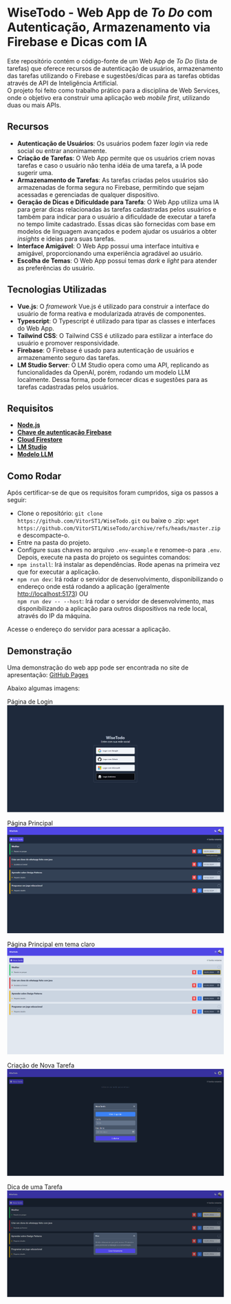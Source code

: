# WiseTodo - Web App de _To Do_ com Autenticação, Armazenamento via Firebase e Dicas com IA

Este repositório contém o código-fonte de um Web App de _To Do_ (lista de tarefas) que oferece recursos de autenticação de usuários, armazenamento das tarefas utilizando o Firebase e sugestões/dicas para as tarefas obtidas através de API de Inteligência Artificial.  
O projeto foi feito como trabalho prático para a disciplina de Web Services, onde o objetivo era construir uma aplicação web _mobile first_, utilizando duas ou mais APIs.

## Recursos

- **Autenticação de Usuários**: Os usuários podem fazer _login_ via rede social ou entrar anonimamente.
- **Criação de Tarefas**: O Web App permite que os usuários criem novas tarefas e caso o usuário não tenha idéia de uma tarefa, a IA pode sugerir uma.
- **Armazenamento de Tarefas**: As tarefas criadas pelos usuários são armazenadas de forma segura no Firebase, permitindo que sejam acessadas e gerenciadas de qualquer dispositivo.
- **Geração de Dicas e Dificuldade para Tarefa**: O Web App utiliza uma IA para gerar dicas relacionadas às tarefas cadastradas pelos usuários e também para indicar para o usuário a dificuldade de executar a tarefa no tempo limite cadastrado. Essas dicas são fornecidas com base em modelos de linguagem avançados e podem ajudar os usuários a obter _insights_ e ideias para suas tarefas.
- **Interface Amigável**: O Web App possui uma interface intuitiva e amigável, proporcionando uma experiência agradável ao usuário.
- **Escolha de Temas**: O Web App possui temas _dark_ e _light_ para atender as preferências do usuário.

## Tecnologias Utilizadas

- **Vue.js**: O _framework_ Vue.js é utilizado para construir a interface do usuário de forma reativa e modularizada através de componentes.
- **Typescript**: O Typescript é utilizado para tipar as classes e interfaces do Web App.
- **Tailwind CSS**: O Tailwind CSS é utilizado para estilizar a interface do usuário e promover responsividade.
- **Firebase**: O Firebase é usado para autenticação de usuários e armazenamento seguro das tarefas.
- **LM Studio Server**: O LM Studio opera como uma API, replicando as funcionalidades da OpenAI, porém, rodando um modelo LLM localmente. Dessa forma, pode fornecer dicas e sugestões para as tarefas cadastradas pelos usuários.

## Requisitos

- **[Node.js](https://nodejs.org/en)**
- **[Chave de autenticação Firebase](https://firebase.google.com/docs/projects/api-keys?hl=pt-br)**
- **[Cloud Firestore](https://firebase.google.com/docs/firestore/quickstart?hl=pt-br)**
- **[LM Studio](https://lmstudio.ai/)**
- **[Modelo LLM](https://huggingface.co/models?pipeline_tag=text-generation&sort=trending)**

## Como Rodar

Após certificar-se de que os requisitos foram cumpridos, siga os passos a seguir:

- Clone o repositório: `git clone https://github.com/VitorST1/WiseTodo.git` ou baixe o .zip: `wget https://github.com/VitorST1/WiseTodo/archive/refs/heads/master.zip` e descompacte-o.
- Entre na pasta do projeto.
- Configure suas chaves no arquivo `.env-example` e renomee-o para `.env`. Depois, execute na pasta do projeto os seguintes comandos:
- `npm install`: Irá instalar as dependências. Rode apenas na primeira vez que for executar a aplicação.
- `npm run dev`: Irá rodar o servidor de desenvolvimento, disponibilizando o endereço onde está rodando a aplicação (geralmente <http://localhost:5173>) OU  
`npm run dev -- --host`: Irá rodar o servidor de desenvolvimento, mas disponibilizando a aplicação para outros dispositivos na rede local, através do IP da máquina.

Acesse o endereço do servidor para acessar a aplicação.

## Demonstração

Uma demonstração do web app pode ser encontrada no site de apresentação: [GitHub Pages](https://vitorst1.github.io/WiseTodo-Presentation/)

Abaixo algumas imagens:

Página de Login
![Página de Login](./images/login.png)

Página Principal
![Página Principal](./images/home.png)

Página Principal em tema claro
![Página Principal em tema claro](./images/homeLight.png)

Criação de Nova Tarefa
![Criação de Nova Tarefa](./images/newTask.png)

Dica de uma Tarefa
![Dica de uma Tarefa](./images/taskTip.png)
